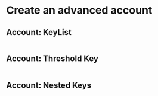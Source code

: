# Create an advanced account

## Account: KeyList

```text

```

## Account: Threshold Key

```text

```

## Account: Nested Keys

```text

```

